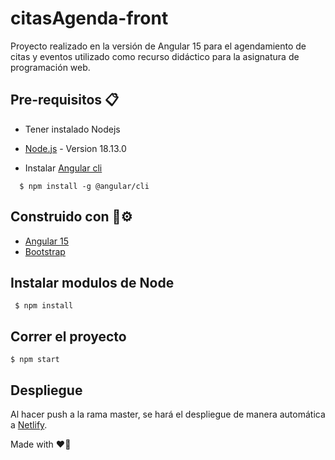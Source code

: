# citasAgenda-front

Proyecto realizado en la versión de Angular 15 para el agendamiento de citas y eventos utilizado como recurso didáctico para la asignatura de programación web.

## Pre-requisitos 📋

- Tener instalado Nodejs

* [Node.js](https://nodejs.org/en/blog/release/v18.13.0/) - Version 18.13.0

- Instalar [Angular cli](https://angular.io/cli)


`  $ npm install -g @angular/cli`

## Construido con 🔩⚙

- [Angular 15](https://angular.io/docs)
- [Bootstrap](https://getbootstrap.com/docs/5.3/getting-started/introduction/)

## Instalar modulos de Node

` $ npm install`

## Correr el proyecto

`$ npm start`

## Despliegue

Al hacer push a la rama master, se hará el despliegue de manera automática a [Netlify](https://www.netlify.com/).



Made with ❤🧠
